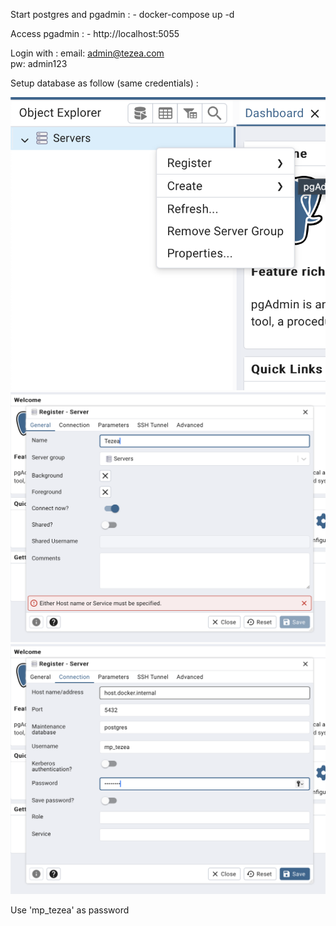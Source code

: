 Start postgres and pgadmin :
    - docker-compose up -d

Access pgadmin : 
    - http://localhost:5055

Login with :
    email: admin@tezea.com  
    pw: admin123

Setup database as follow (same credentials) :

![1](/img/1.png)
![2](/img/2.png)
![3](/img/3.png)

Use 'mp_tezea' as password